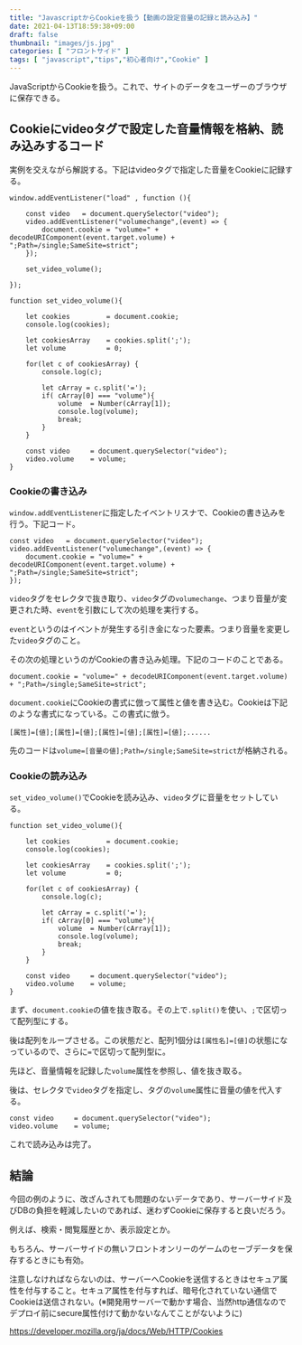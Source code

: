 ```yaml
---
title: "JavascriptからCookieを扱う【動画の設定音量の記録と読み込み】"
date: 2021-04-13T18:59:38+09:00
draft: false
thumbnail: "images/js.jpg"
categories: [ "フロントサイド" ]
tags: [ "javascript","tips","初心者向け","Cookie" ]
---
```



JavaScriptからCookieを扱う。これで、サイトのデータをユーザーのブラウザに保存できる。


## Cookieにvideoタグで設定した音量情報を格納、読み込みするコード

実例を交えながら解説する。下記はvideoタグで指定した音量をCookieに記録する。

    window.addEventListener("load" , function (){

        const video   = document.querySelector("video");
        video.addEventListener("volumechange",(event) => {
            document.cookie = "volume=" + decodeURIComponent(event.target.volume) + ";Path=/single;SameSite=strict";
        }); 
     
        set_video_volume();
        
    });
    
    function set_video_volume(){
    
        let cookies         = document.cookie;
        console.log(cookies);
    
        let cookiesArray    = cookies.split(';');
        let volume          = 0;
    
        for(let c of cookiesArray) {
            console.log(c);
    
            let cArray = c.split('=');
            if( cArray[0] === "volume"){
                volume  = Number(cArray[1]);
                console.log(volume);
                break;
            }
        }   
    
        const video     = document.querySelector("video");
        video.volume    = volume;
    }
    
### Cookieの書き込み

`window.addEventListener`に指定したイベントリスナで、Cookieの書き込みを行う。下記コード。

    const video   = document.querySelector("video");
    video.addEventListener("volumechange",(event) => {
        document.cookie = "volume=" + decodeURIComponent(event.target.volume) + ";Path=/single;SameSite=strict";
    }); 

`video`タグをセレクタで抜き取り、`video`タグの`volumechange`、つまり音量が変更された時、`event`を引数にして次の処理を実行する。

`event`というのはイベントが発生する引き金になった要素。つまり音量を変更した`video`タグのこと。

その次の処理というのがCookieの書き込み処理。下記のコードのことである。

    document.cookie = "volume=" + decodeURIComponent(event.target.volume) + ";Path=/single;SameSite=strict";

`document.cookie`にCookieの書式に倣って属性と値を書き込む。Cookieは下記のような書式になっている。この書式に倣う。

    [属性]=[値];[属性]=[値];[属性]=[値];[属性]=[値];......

先のコードは`volume=[音量の値];Path=/single;SameSite=strict`が格納される。

### Cookieの読み込み

`set_video_volume()`でCookieを読み込み、`video`タグに音量をセットしている。

    function set_video_volume(){
    
        let cookies         = document.cookie;
        console.log(cookies);
    
        let cookiesArray    = cookies.split(';');
        let volume          = 0;
    
        for(let c of cookiesArray) {
            console.log(c);
    
            let cArray = c.split('=');
            if( cArray[0] === "volume"){
                volume  = Number(cArray[1]);
                console.log(volume);
                break;
            }
        }   
    
        const video     = document.querySelector("video");
        video.volume    = volume;
    }

まず、`document.cookie`の値を抜き取る。その上で`.split()`を使い、`;`で区切って配列型にする。

後は配列をループさせる。この状態だと、配列1個分は`[属性名]=[値]`の状態になっているので、さらに`=`で区切って配列型に。

先ほど、音量情報を記録した`volume`属性を参照し、値を抜き取る。

後は、セレクタで`video`タグを指定し、タグの`volume`属性に音量の値を代入する。

    const video     = document.querySelector("video");
    video.volume    = volume;

これで読み込みは完了。

## 結論

今回の例のように、改ざんされても問題のないデータであり、サーバーサイド及びDBの負担を軽減したいのであれば、迷わずCookieに保存すると良いだろう。

例えば、検索・閲覧履歴とか、表示設定とか。

もちろん、サーバーサイドの無いフロントオンリーのゲームのセーブデータを保存するときにも有効。

注意しなければならないのは、サーバーへCookieを送信するときはセキュア属性を付与すること。セキュア属性を付与すれば、暗号化されていない通信でCookieは送信されない。(※開発用サーバーで動かす場合、当然http通信なのでデプロイ前にsecure属性付けて動かないなんてことがないように)

https://developer.mozilla.org/ja/docs/Web/HTTP/Cookies


